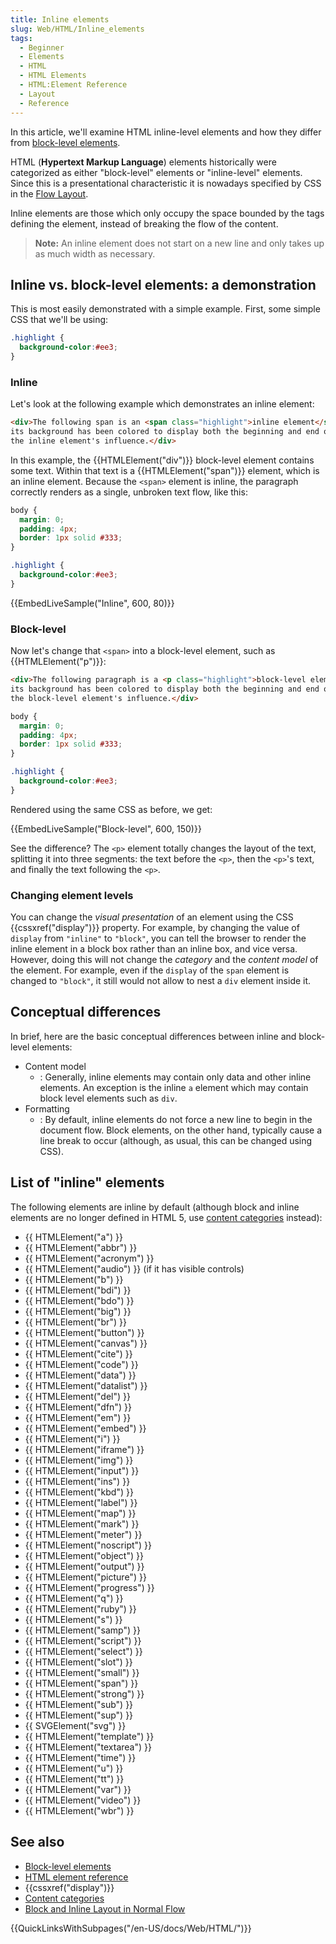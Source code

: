 ```yaml
---
title: Inline elements
slug: Web/HTML/Inline_elements
tags:
  - Beginner
  - Elements
  - HTML
  - HTML Elements
  - HTML:Element Reference
  - Layout
  - Reference
---
```


In this article, we'll examine HTML inline-level elements and how they differ from [block-level elements](/en-US/docs/Web/HTML/Block-level_elements).

HTML (**Hypertext Markup Language**) elements historically were categorized as either "block-level" elements or "inline-level" elements. Since this is a presentational characteristic it is nowadays specified by CSS in the [Flow Layout](/en-US/docs/Web/CSS/CSS_Flow_Layout).

Inline elements are those which only occupy the space bounded by the tags defining the element, instead of breaking the flow of the content.

> **Note:** An inline element does not start on a new line and only takes up as much width as necessary.

## Inline vs. block-level elements: a demonstration

This is most easily demonstrated with a simple example. First, some simple CSS that we'll be using:

```css
.highlight {
  background-color:#ee3;
}
```

### Inline

Let's look at the following example which demonstrates an inline element:

```html
<div>The following span is an <span class="highlight">inline element</span>;
its background has been colored to display both the beginning and end of
the inline element's influence.</div>
```

In this example, the {{HTMLElement("div")}} block-level element contains some text. Within that text is a {{HTMLElement("span")}} element, which is an inline element. Because the `<span>` element is inline, the paragraph correctly renders as a single, unbroken text flow, like this:

```css hidden
body {
  margin: 0;
  padding: 4px;
  border: 1px solid #333;
}

.highlight {
  background-color:#ee3;
}
```

{{EmbedLiveSample("Inline", 600, 80)}}

### Block-level

Now let's change that `<span>` into a block-level element, such as {{HTMLElement("p")}}:

```html
<div>The following paragraph is a <p class="highlight">block-level element;</p>
its background has been colored to display both the beginning and end of
the block-level element's influence.</div>
```

```css hidden
body {
  margin: 0;
  padding: 4px;
  border: 1px solid #333;
}

.highlight {
  background-color:#ee3;
}
```

Rendered using the same CSS as before, we get:

{{EmbedLiveSample("Block-level", 600, 150)}}

See the difference? The `<p>` element totally changes the layout of the text, splitting it into three segments: the text before the `<p>`, then the `<p>`'s text, and finally the text following the `<p>`.

### Changing element levels

You can change the *visual presentation* of an element using the CSS {{cssxref("display")}} property. For example, by changing the value of `display` from `"inline"` to `"block"`, you can tell the browser to render the inline element in a block box rather than an inline box, and vice versa. However, doing this will not change the *category* and the _content model_ of the element. For example, even if the `display` of the `span` element is changed to `"block"`, it still would not allow to nest a `div` element inside it.

## Conceptual differences

In brief, here are the basic conceptual differences between inline and block-level elements:

- Content model
  - : Generally, inline elements may contain only data and other inline elements. An exception is the inline `a` element which may contain block level elements such as `div`.
- Formatting
  - : By default, inline elements do not force a new line to begin in the document flow. Block elements, on the other hand, typically cause a line break to occur (although, as usual, this can be changed using CSS).

## List of "inline" elements

The following elements are inline by default (although block and inline elements are no longer defined in HTML 5, use [content categories](/en-US/docs/Web/Guide/HTML/Content_categories) instead):

- {{ HTMLElement("a") }}
- {{ HTMLElement("abbr") }}
- {{ HTMLElement("acronym") }}
- {{ HTMLElement("audio") }} (if it has visible controls)
- {{ HTMLElement("b") }}
- {{ HTMLElement("bdi") }}
- {{ HTMLElement("bdo") }}
- {{ HTMLElement("big") }}
- {{ HTMLElement("br") }}
- {{ HTMLElement("button") }}
- {{ HTMLElement("canvas") }}
- {{ HTMLElement("cite") }}
- {{ HTMLElement("code") }}
- {{ HTMLElement("data") }}
- {{ HTMLElement("datalist") }}
- {{ HTMLElement("del") }}
- {{ HTMLElement("dfn") }}
- {{ HTMLElement("em") }}
- {{ HTMLElement("embed") }}
- {{ HTMLElement("i") }}
- {{ HTMLElement("iframe") }}
- {{ HTMLElement("img") }}
- {{ HTMLElement("input") }}
- {{ HTMLElement("ins") }}
- {{ HTMLElement("kbd") }}
- {{ HTMLElement("label") }}
- {{ HTMLElement("map") }}
- {{ HTMLElement("mark") }}
- {{ HTMLElement("meter") }}
- {{ HTMLElement("noscript") }}
- {{ HTMLElement("object") }}
- {{ HTMLElement("output") }}
- {{ HTMLElement("picture") }}
- {{ HTMLElement("progress") }}
- {{ HTMLElement("q") }}
- {{ HTMLElement("ruby") }}
- {{ HTMLElement("s") }}
- {{ HTMLElement("samp") }}
- {{ HTMLElement("script") }}
- {{ HTMLElement("select") }}
- {{ HTMLElement("slot") }}
- {{ HTMLElement("small") }}
- {{ HTMLElement("span") }}
- {{ HTMLElement("strong") }}
- {{ HTMLElement("sub") }}
- {{ HTMLElement("sup") }}
- {{ SVGElement("svg") }}
- {{ HTMLElement("template") }}
- {{ HTMLElement("textarea") }}
- {{ HTMLElement("time") }}
- {{ HTMLElement("u") }}
- {{ HTMLElement("tt") }}
- {{ HTMLElement("var") }}
- {{ HTMLElement("video") }}
- {{ HTMLElement("wbr") }}

## See also

- [Block-level elements](/en-US/docs/Web/HTML/Block-level_elements)
- [HTML element reference](/en-US/docs/Web/HTML/Element)
- {{cssxref("display")}}
- [Content categories](/en-US/docs/Web/Guide/HTML/Content_categories)
- [Block and Inline Layout in Normal Flow](/en-US/docs/Web/CSS/CSS_Flow_Layout/Block_and_Inline_Layout_in_Normal_Flow)

{{QuickLinksWithSubpages("/en-US/docs/Web/HTML/")}}
